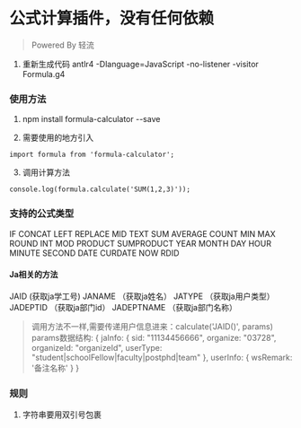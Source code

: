 # 公式计算插件，没有任何依赖

> Powered By 轻流

1. 重新生成代码 antlr4 -Dlanguage=JavaScript -no-listener -visitor Formula.g4

### 使用方法

1. npm install formula-calculator --save

2. 需要使用的地方引入

  `import formula from 'formula-calculator';`

3. 调用计算方法

  `console.log(formula.calculate('SUM(1,2,3)'));`

### 支持的公式类型

IF
CONCAT
LEFT
REPLACE
MID
TEXT
SUM
AVERAGE
COUNT
MIN
MAX
ROUND
INT
MOD
PRODUCT
SUMPRODUCT
YEAR
MONTH
DAY
HOUR
MINUTE
SECOND
DATE
CURDATE
NOW
RDID

#### Ja相关的方法

JAID  (获取ja学工号)
JANAME  （获取ja姓名）
JATYPE  （获取ja用户类型）
JADEPTID  （获取ja部门id）
JADEPTNAME  （获取ja部门名称）
> 调用方法不一样,需要传递用户信息进来：calculate('JAID()', params)
> params数据结构: {
  jaInfo: {
    sid: "11134456666", 
    organize: "03728",
    organizeId: "organizeId",
    userType: "student|schoolFellow|faculty|postphd|team"
  }, 
  userInfo: {
    wsRemark: '备注名称'
  }
}

### 规则

1. 字符串要用双引号包裹
